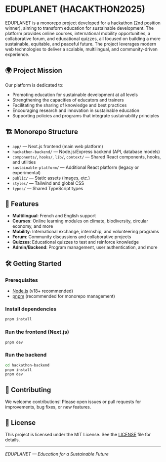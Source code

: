 # EDUPLANET (HACAKTHON2025)

EDUPLANET is a monorepo project developed for a hackathon (2nd position winner), aiming to transform education for sustainable development. The platform provides online courses, international mobility opportunities, a collaborative forum, and educational quizzes, all focused on building a more sustainable, equitable, and peaceful future. The project leverages modern web technologies to deliver a scalable, multilingual, and community-driven experience.

## 🌍 Project Mission
Our platform is dedicated to:
- Promoting education for sustainable development at all levels
- Strengthening the capacities of educators and trainers
- Facilitating the sharing of knowledge and best practices
- Encouraging research and innovation in sustainable education
- Supporting policies and programs that integrate sustainability principles

## 🏗️ Monorepo Structure
- `app/` — Next.js frontend (main web platform)
- `hackathon-backend/` — Node.js/Express backend (API, database models)
- `components/`, `hooks/`, `lib/`, `context/` — Shared React components, hooks, and utilities
- `sustainable-platform/` — Additional React platform (legacy or experimental)
- `public/` — Static assets (images, etc.)
- `styles/` — Tailwind and global CSS
- `types/` — Shared TypeScript types

## 🚀 Features
- **Multilingual**: French and English support
- **Courses**: Online learning modules on climate, biodiversity, circular economy, and more
- **Mobility**: International exchange, internship, and volunteering programs
- **Forum**: Community discussions and collaborative projects
- **Quizzes**: Educational quizzes to test and reinforce knowledge
- **Admin/Backend**: Program management, user authentication, and more

## 🛠️ Getting Started

### Prerequisites
- [Node.js](https://nodejs.org/) (v18+ recommended)
- [pnpm](https://pnpm.io/) (recommended for monorepo management)

### Install dependencies
```bash
pnpm install
```

### Run the frontend (Next.js)
```bash
pnpm dev
```

### Run the backend
```bash
cd hackathon-backend
pnpm install
pnpm dev
```

## 🤝 Contributing
We welcome contributions! Please open issues or pull requests for improvements, bug fixes, or new features.

## 📄 License
This project is licensed under the MIT License. See the [LICENSE](LICENSE) file for details.

---

*EDUPLANET — Education for a Sustainable Future*
